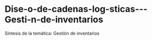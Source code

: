 # Dise-o-de-cadenas-log-sticas---Gesti-n-de-inventarios
Síntesis de la temática: Gestión de inventarios
